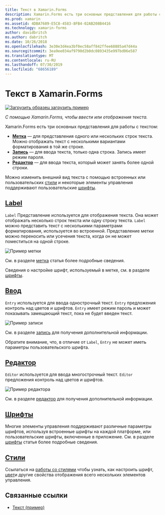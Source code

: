 ```yaml
---
title: Текст в Xamarin.Forms
description: Xamarin.Forms есть три основных представления для работы с текстом, и в этой статье объясняется, как их использовать для ввода и отображения текста в приложениях Xamarin.Forms.
ms.prod: xamarin
ms.assetid: 4DBA7689-E5C8-4583-8FB4-02AB208B4416
ms.technology: xamarin-forms
author: davidbritch
ms.author: dabritch
ms.date: 10/26/2018
ms.openlocfilehash: 3e30e3d4ea3bf0ec58aff842ffee68885a47d44a
ms.sourcegitcommit: 3ea9ee034af9790d2b0dc0893435e997bd06e587
ms.translationtype: MT
ms.contentlocale: ru-RU
ms.lasthandoff: 07/30/2019
ms.locfileid: "68656189"
---
```

# <a name="text-in-xamarinforms"></a>Текст в Xamarin.Forms

[![Загрузить образец](~/media/shared/download.png) загрузить пример](https://docs.microsoft.com/samples/xamarin/xamarin-forms-samples/userinterface-text)

_С помощью Xamarin.Forms, чтобы ввести или отображения текста._

Xamarin.Forms есть три основных представления для работы с текстом:

- **[Метка](#Label)**  &mdash; для представления одного или нескольких строк текста. Можно отображать текст с несколькими вариантами форматирования в той же строке.
- **[Запись](#Entry)**  &mdash; для ввода текста, только одна строка. Запись имеет режим пароля.
- **[Редактор](#Editor)**  &mdash; для ввода текста, который может занять более одной строки.

Можно изменить внешний вид текста с помощью встроенных или пользовательских [стили](#Styles) и некоторые элементы управления поддерживают пользовательские [шрифты](#Fonts).

<a name="Label" />

## <a name="labellabelmd"></a>[Label](label.md)

`Label` Представление используется для отображения текста. Она может отображать несколько строк текста или одну строку текста. `Label` можно представить текст с несколькими параметрами форматирования, используется во встроенной. Представление метки можно переносить или усечения текста, когда он не может поместиться на одной строке.

![](images/label.png "Пример метки")

См. в разделе [метка](label.md) статья более подробные сведения.

Сведения о настройке шрифт, используемый в метке, см. в разделе [шрифты](fonts.md).

<a name="Entry" />

## <a name="entryentrymd"></a>[Ввод](entry.md)

`Entry` используется для ввода однострочный текст. `Entry` предложения контроль над цветов и шрифтов. `Entry` имеет режим пароль и может показывать замещающий текст, пока не будет введен текст.

![](images/entry.png "Пример записи")

См. в разделе [запись](entry.md) для получения дополнительной информации.

Обратите внимание, что, в отличие от `Label`, `Entry` не может иметь параметры пользовательского шрифта.

<a name="Editor" />

## <a name="editoreditormd"></a>[Редактор](editor.md)

`Editor` используется для ввода многострочный текст. `Editor` предложения контроль над цветов и шрифтов.

![](images/editor.png "Пример редактора")

См. в разделе [редактор](editor.md) для получения дополнительной информации.

<a name="Fonts" />

## <a name="fontsfontsmd"></a>[Шрифты](fonts.md)

Многие элементы управления поддерживают различные параметры шрифтов, используя встроенные шрифты на каждой платформе, или пользовательские шрифты, включенные в приложение. См. в разделе [шрифты](fonts.md) статья более подробные сведения.

<a name="Styles" />

## <a name="stylesstylesmd"></a>[Стили](styles.md)

Ссылаться на [работы со стилями](~/xamarin-forms/user-interface/styles/index.md) чтобы узнать, как настроить шрифт, [цвет](~/xamarin-forms/user-interface/colors.md)и другие свойства отображения всего нескольких элементов управления.

## <a name="related-links"></a>Связанные ссылки

- [Текст (пример)](https://docs.microsoft.com/samples/xamarin/xamarin-forms-samples/userinterface-text)
